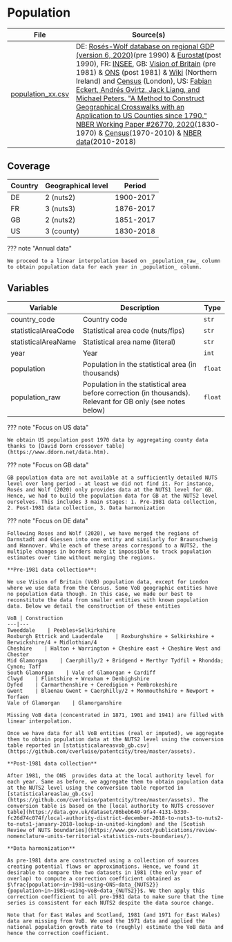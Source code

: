 # Population

File | Source(s)
---|---
[population_xx.csv](https://github.com/cverluise/patentcity/tree/master/assets) |DE: [Rosés-Wolf database on regional GDP (version 6, 2020)](https://www.wiwi.hu-berlin.de/de/professuren/vwl/wg/roses-wolf-database-on-regional-gdp)(pre 1990) & [Eurostat](https://ec.europa.eu/eurostat/statistics-explained/index.php?title=Population_statistics_at_regional_level)(post 1990), FR: [INSEE](https://www.insee.fr/fr/statistiques/3698339), GB: [Vision of Britain](https://www.visionofbritain.org.uk/) (pre 1981) & [ONS](https://www.ons.gov.uk/peoplepopulationandcommunity/populationandmigration/populationestimates/adhocs/13221populationestimatesbylocalauthoritiesofgreatbritainmid1981tomid2019) (post 1981) & [Wiki](https://en.wikipedia.org/wiki/Demography_of_Northern_Ireland) (Northern Ireland) and [Census](https://data.london.gov.uk/dataset/historic-census-population) (London), US: [Fabian Eckert, Andrés Gvirtz, Jack Liang, and Michael Peters. "A Method to Construct Geographical Crosswalks with an Application to US Counties since 1790." NBER Working Paper #26770, 2020](https://mipeters.weebly.com/uploads/1/4/6/5/14651240/egp_crosswalk.zip)(1830-1970) & [Census](https://www.census.gov/data/tables/time-series/demo/popest/2010s-counties-total.html)(1970-2010) & [NBER data](https://data.nber.org/data/census-intercensal-county-population.html)(2010-2018)

## Coverage

Country |Geographical level |Period
---|---|---
DE  |2 (nuts2)       | 1900-2017
FR  |3 (nuts3)       | 1876-2017
GB  |2 (nuts2)       | 1851-2017
US  |3 (county) | 1830-2018

??? note  "Annual data"

    We proceed to a linear interpolation based on _population_raw_ column to obtain population data for each year in _population_ column.

## Variables

Variable|Description    | Type
---|---|---
country_code            | Country code | `str`
statisticalAreaCode     | Statistical area code (nuts/fips) | `str`
statisticalAreaName     | Statistical area name (literal)| `str`
year                    | Year | `int`
population              | Population in the statistical area (in thousands)| `float`
population\_raw         | Population in the statistical area before correction (in thousands). Relevant for GB only (see notes below)| `float`

??? note  "Focus on US data"

    We obtain US population post 1970 data by aggregating county data thanks to [David Dorn crossover table](https://www.ddorn.net/data.htm).

??? note  "Focus on GB data"

    GB population data are not available at a sufficiently detailed NUTS level over long period - at least we did not find it. For instance, Rosés and Wolf (2020) only provides data at the NUTS1 level for GB. Hence, we had to build the population data for GB at the NUTS2 level ourselves. This includes 3 main stages: 1. Pre-1981 data collection, 2. Post-1981 data collection, 3. Data harmonization

??? note "Focus on DE data"

    Following Roses and Wolf (2020), we have merged the regions of Darmstadt and Giessen into one entity and similarly for Braunschweig and Hannover. While each of these areas correspond to a NUTS2, the multiple changes in borders make it impossible to track population estimates over time without merging the regions.

    **Pre-1981 data collection**:

    We use Vision of Britain (VoB) population data, except for London where we use data from the Census. Some VoB geographic entities have no population data though. In this case, we made our best to reconstitute the data from smaller entities with known population data. Below we detail the construction of these entities

    VoB | Construction
    ---|---
    Tweeddale    | Peebles+Selkirkshire
    Roxburgh Ettrick and Lauderdale    | Roxburghshire + Selkirkshire + Berwickshire/4 + Midlothian/4
    Cheshire    | Halton + Warrington + Cheshire east + Cheshire West and Chester
    Mid Glamorgan    | Caerphilly/2 + Bridgend + Merthyr Tydfil + Rhondda; Cynon; Taff
    South Glamorgan    | Vale of Glamorgan + Cardiff
    Clwyd    | Flintshire + Wrexham + Denbighshire
    Dyfed    | Carmarthenshire + Ceredigion + Pembrokeshire
    Gwent    | Blaenau Gwent + Caerphilly/2 + Monmouthshire + Newport + Torfaen
    Vale of Glamorgan    | Glamorganshire

    Missing VoB data (concentrated in 1871, 1901 and 1941) are filled with linear interpolation.

    Once we have data for all VoB entities (real or imputed), we aggregate them to obtain population data at the NUTS2 level using the conversion table reported in [statisticalareasvob_gb.csv](https://github.com/cverluise/patentcity/tree/master/assets).

    **Post-1981 data collection**

    After 1981, the ONS  provides data at the local authority level for each year. Same as before, we aggregate them to obtain population data at the NUTS2 level using the conversion table reported in [statisticalareaslau_gb.csv](https://github.com/cverluise/patentcity/tree/master/assets). The conversion table is based on the [local authority to NUTS crossover table](https://data.gov.uk/dataset/86beb640-9fa4-4131-b330-fc26d74c074f/local-authority-district-december-2018-to-nuts3-to-nuts2-to-nuts1-january-2018-lookup-in-united-kingdom) and the [Scotish Review of NUTS boundaries](https://www.gov.scot/publications/review-nomenclature-units-territorial-statistics-nuts-boundaries/).

    **Data harmonization**

    As pre-1981 data are constructed using a collection of sources creating potential flaws or approximations. Hence, we found it desirable to compare the two datasets in 1981 (the only year of overlap) to compute a correction coefficient obtained as $\frac{population~in~1981~using~ONS~data_{NUTS2}}{population~in~1981~using~VoB~data_{NUTS2}}$. We then apply this correction coefficient to all pre-1981 data to make sure that the time series is consistent for each NUTS2 despite the data source change.

    Note that for East Wales and Scotland, 1981 (and 1971 for East Wales) data are missing from VoB. We used the 1971 data and applied the national population growth rate to (roughly) estimate the VoB data and hence the correction coefficient.
